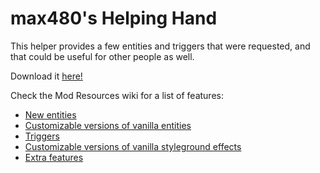 # max480's Helping Hand

This helper provides a few entities and triggers that were requested, and that could be useful for other people as well.

Download it [here!](https://0x0a.de/twoclick?https://gamebanana.com/mmdl/920638)

Check the Mod Resources wiki for a list of features:
- [New entities](https://github.com/EverestAPI/ModResources/wiki/Helping-Hand-Entities)
- [Customizable versions of vanilla entities](https://github.com/EverestAPI/ModResources/wiki/Helping-Hand-Customisable-Entities)
- [Triggers](https://github.com/EverestAPI/ModResources/wiki/Helping-Hand-Triggers)
- [Customizable versions of vanilla styleground effects](https://github.com/EverestAPI/ModResources/wiki/Helping-Hand-Customisable-Stylegrounds)
- [Extra features](https://github.com/EverestAPI/ModResources/wiki/Helping-Hand-Extra-Features)

